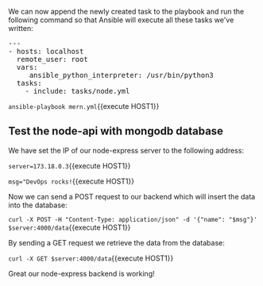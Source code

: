 We can now append the newly created task to the playbook and run the following command so that Ansible will execute all these tasks we've written:

<pre class="file" data-filename="mern.yml" data-target="replace">---
- hosts: localhost
  remote_user: root
  vars:
     ansible_python_interpreter: /usr/bin/python3
  tasks:
    - include: tasks/node.yml
</pre>

`ansible-playbook mern.yml`{{execute HOST1}}

## Test the node-api with mongodb database

We have set the IP of our node-express server to the following address:

`server=173.18.0.3`{{execute HOST1}}

`msg="DevOps rocks!`{{execute HOST1}}

Now we can send a POST request to our backend which will insert the data into the database:

`curl -X POST -H "Content-Type: application/json" -d '{"name": "$msg"}' $server:4000/data`{{execute HOST1}}

By sending a GET request we retrieve the data from the database:

`curl -X GET $server:4000/data`{{execute HOST1}}

Great our node-express backend is working!

